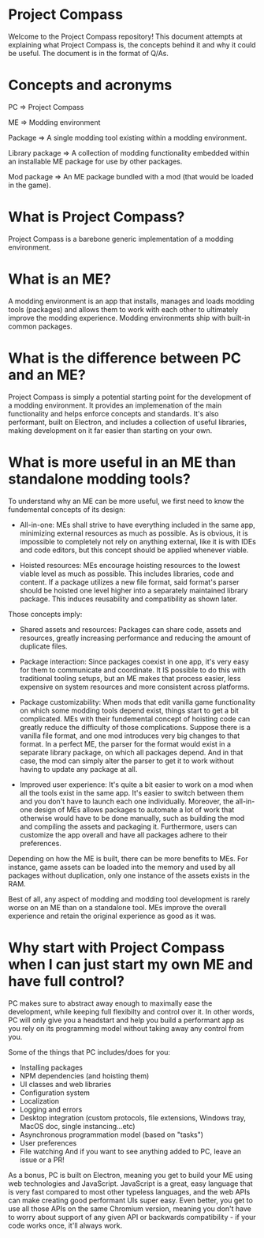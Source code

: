 # Project Compass
Welcome to the Project Compass repository! This document attempts at explaining what Project Compass is, the concepts behind it and why it could be useful. The document is in the format of Q/As.

# Concepts and acronyms
PC => Project Compass

ME => Modding environment

Package => A single modding tool existing within a modding environment.

Library package => A collection of modding functionality embedded within an installable ME package for use by other packages.

Mod package => An ME package bundled with a mod (that would be loaded in the game).

# What is Project Compass?
Project Compass is a barebone generic implementation of a modding environment.

# What is an ME?
A modding environment is an app that installs, manages and loads modding tools (packages) and allows them to work with each other to ultimately improve the modding experience. Modding environments ship with built-in common packages.

# What is the difference between PC and an ME?
Project Compass is simply a potential starting point for the development of a modding environment. It provides an implemenation of the main functionality and helps enforce concepts and standards. It's also performant, built on Electron, and includes a collection of useful libraries, making development on it far easier than starting on your own.

# What is more useful in an ME than standalone modding tools?
To understand why an ME can be more useful, we first need to know the fundemental concepts of its design:

*   All-in-one:
    MEs shall strive to have everything included in the same app, minimizing external resources as much as possible. As is obvious, it is impossible to completely not rely on anything external, like it is with IDEs and code editors, but this concept should be applied whenever viable.

*   Hoisted resources:
    MEs encourage hoisting resources to the lowest viable level as much as possible. This includes libraries, code and content. If a package utilizes a new file format, said format's parser should be hoisted one level higher into a separately maintained library package. This induces reusability and compatibility as shown later.

Those concepts imply:

*   Shared assets and resources:
    Packages can share code, assets and resources, greatly increasing performance and reducing the amount of duplicate files.

*   Package interaction:
    Since packages coexist in one app, it's very easy for them to communicate and coordinate. It IS possible to do this with traditional tooling setups, but an ME makes that process easier, less expensive on system resources and more consistent across platforms.

*   Package customizability:
    When mods that edit vanilla game functionality on which some modding tools depend exist, things start to get a bit complicated. MEs with their fundemental concept of hoisting code can greatly reduce the difficulty of those complications.
    Suppose there is a vanilla file format, and one mod introduces very big changes to that format. In a perfect ME, the parser for the format would exist in a separate library package, on which all packages depend. And in that case, the mod can simply alter the parser to get it to work without having to update any package at all.
    
*   Improved user experience:
    It's quite a bit easier to work on a mod when all the tools exist in the same app. It's easier to switch between them and you don't have to launch each one individually.
    Moreover, the all-in-one design of MEs allows packages to automate a lot of work that otherwise would have to be done manually, such as building the mod and compiling the assets and packaging it.
    Furthermore, users can customize the app overall and have all packages adhere to their preferences.

Depending on how the ME is built, there can be more benefits to MEs. For instance, game assets can be loaded into the memory and used by all packages without duplication, only one instance of the assets exists in the RAM.

Best of all, any aspect of modding and modding tool development is rarely worse on an ME than on a standalone tool. MEs improve the overall experience and retain the original experience as good as it was.

# Why start with Project Compass when I can just start my own ME and have full control?
PC makes sure to abstract away enough to maximally ease the development, while keeping full flexibilty and control over it. In other words, PC will only give you a headstart and help you build a performant app as you rely on its programming model without taking away any control from you.

Some of the things that PC includes/does for you:
* Installing packages
* NPM dependencies (and hoisting them)
* UI classes and web libraries
* Configuration system
* Localization
* Logging and errors
* Desktop integration (custom protocols, file extensions, Windows tray, MacOS doc, single instancing...etc)
* Asynchronous programmation model (based on "tasks")
* User preferences
* File watching
And if you want to see anything added to PC, leave an issue or a PR!

As a bonus, PC is built on Electron, meaning you get to build your ME using web technologies and JavaScript. JavaScript is a great, easy language that is very fast compared to most other typeless languages, and the web APIs can make creating good performant UIs super easy. Even better, you get to use all those APIs on the same Chromium version, meaning you don't have to worry about support of any given API or backwards compatibility - if your code works once, it'll always work.
